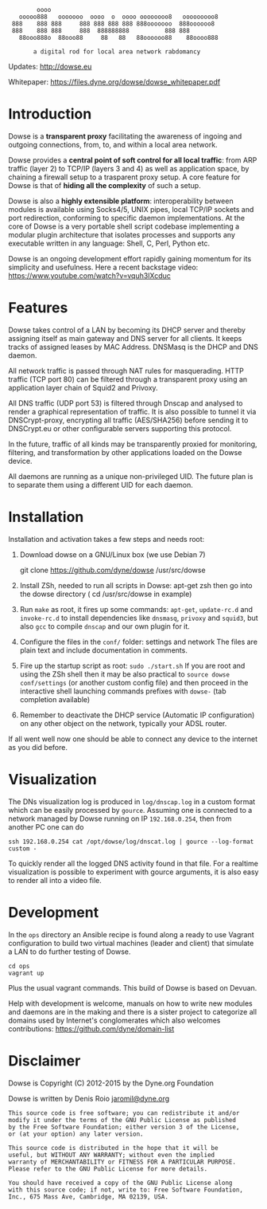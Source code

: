			oooo
	   ooooo888   ooooooo  oooo  o  oooo oooooooo8   ooooooooo8
	 888    888 888     888 888 888 888 888ooooooo  888oooooo8
	 888    888 888     888  888888888          888 888
	   88ooo888o  88ooo88     88   88   88oooooo88    88oooo888

		   a digital rod for local area network rabdomancy

Updates: http://dowse.eu

Whitepaper: https://files.dyne.org/dowse/dowse_whitepaper.pdf

# Introduction

Dowse is a **transparent proxy** facilitating the awareness of ingoing
and outgoing connections, from, to, and within a local area network.

Dowse provides a **central point of soft control for all local
traffic**: from ARP traffic (layer 2) to TCP/IP (layers 3 and 4) as
well as application space, by chaining a firewall setup to a
trasparent proxy setup. A core feature for Dowse is that of **hiding
all the complexity** of such a setup.

Dowse is also a **highly extensible platform**: interoperability
between modules is available using Socks4/5, UNIX pipes, local TCP/IP
sockets and port redirection, conforming to specific daemon
implementations. At the core of Dowse is a very portable shell script
codebase implementing a modular plugin architecture that isolates
processes and supports any executable written in any language: Shell,
C, Perl, Python etc.

Dowse is an ongoing development effort rapidly gaining momentum for
its simplicity and usefulness. Here a recent backstage video:
https://www.youtube.com/watch?v=vquh3IXcduc

# Features

  Dowse takes control of a LAN by becoming its DHCP server and thereby
  assigning itself as main gateway and DNS server for all clients. It
  keeps tracks of assigned leases by MAC Address. DNSMasq is the DHCP
  and DNS daemon.

  All network traffic is passed through NAT rules for masquerading.
  HTTP traffic (TCP port 80) can be filtered through a transparent
  proxy using an application layer chain of Squid2 and Privoxy.

  All DNS traffic (UDP port 53) is filtered through Dnscap and
  analysed to render a graphical representation of traffic. It is also
  possible to tunnel it via DNSCrypt-proxy, encrypting all traffic
  (AES/SHA256) before sending it to DNSCrypt.eu or other configurable
  servers supporting this protocol.

  In the future, traffic of all kinds may be transparently proxied for
  monitoring, filtering, and transformation by other applications
  loaded on the Dowse device.

  All daemons are running as a unique non-privileged UID. The future
  plan is to separate them using a different UID for each daemon.

# Installation

Installation and activation takes a few steps and needs root:

1. Download dowse on a GNU/Linux box (we use Debian 7)

	git clone https://github.com/dyne/dowse /usr/src/dowse

2. Install ZSh, needed to run all scripts in Dowse: apt-get zsh
   then go into the dowse directory ( cd /usr/src/dowse in example)

3. Run `make` as root, it fires up some commands: `apt-get`,
   `update-rc.d` and `invoke-rc.d` to install dependencies like
   `dnsmasq`, `privoxy` and `squid3`, but also `gcc` to compile
   `dnscap` and our own plugin for it.

4. Configure the files in the `conf/` folder: settings and network
   The files are plain text and include documentation in comments.

5. Fire up the startup script as root: `sudo ./start.sh` If you are
   root and using the ZSh shell then it may be also practical to
   `source dowse conf/settings` (or another custom config file) and
   then proceed in the interactive shell launching commands prefixes
   with `dowse-` (tab completion available)

6. Remember to deactivate the DHCP service (Automatic IP
   configuration) on any other object on the network, typically your
   ADSL router.

If all went well now one should be able to connect any device to the
internet as you did before.

# Visualization

The DNs visualization log is produced in `log/dnscap.log` in a custom
format which can be easily processed by `gource`. Assuming one is
connected to a network managed by Dowse running on IP `192.168.0.254`,
then from another PC one can do

```
ssh 192.168.0.254 cat /opt/dowse/log/dnscat.log | gource --log-format custom - 
```

To quickly render all the logged DNS activity found in that file. For
a realtime visualization is possible to experiment with gource
arguments, it is also easy to render all into a video file.

# Development

In the `ops` directory an Ansible recipe is found along a ready to use
Vagrant configuration to build two virtual machines (leader and
client) that simulate a LAN to do further testing of Dowse.

```
cd ops
vagrant up
```

Plus the usual vagrant commands. This build of Dowse is based on Devuan.

Help with development is welcome, manuals on how to write new modules
and daemons are in the making and there is a sister project to
categorize all domains used by Internet's conglomerates which also
welcomes contributions: https://github.com/dyne/domain-list

# Disclaimer

Dowse is Copyright (C) 2012-2015 by the Dyne.org Foundation

Dowse is written by Denis Roio <jaromil@dyne.org>

	This source code is free software; you can redistribute it and/or
	modify it under the terms of the GNU Public License as published
	by the Free Software Foundation; either version 3 of the License,
	or (at your option) any later version.

	This source code is distributed in the hope that it will be
	useful, but WITHOUT ANY WARRANTY; without even the implied
	warranty of MERCHANTABILITY or FITNESS FOR A PARTICULAR PURPOSE.
	Please refer to the GNU Public License for more details.

	You should have received a copy of the GNU Public License along
	with this source code; if not, write to: Free Software Foundation,
	Inc., 675 Mass Ave, Cambridge, MA 02139, USA.
